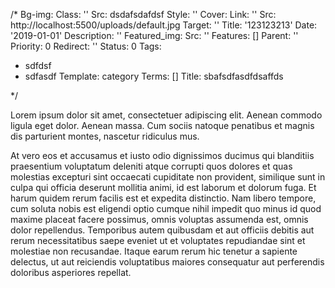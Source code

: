 /*
Bg-img:
  Class: ''
  Src: dsdafsdafdsf
  Style: ''
Cover:
  Link: ''
  Src: http://localhost:5500/uploads/default.jpg
  Target: ''
  Title: '123123213'
Date: '2019-01-01'
Description: ''
Featured_img:
  Src: ''
Features: []
Parent: ''
Priority: 0
Redirect: ''
Status: 0
Tags:
- sdfdsf
- sdfasdf
Template: category
Terms: []
Title: sbafsdfasdfdsaffds

*/





<p>Lorem ipsum dolor sit amet, consectetuer adipiscing elit. Aenean commodo  ligula eget dolor. Aenean massa. Cum sociis natoque penatibus et magnis   dis parturient montes, nascetur ridiculus mus.</p>
<p>At vero eos et accusamus et iusto odio dignissimos ducimus qui blanditiis praesentium voluptatum deleniti atque corrupti quos dolores et quas molestias excepturi sint occaecati cupiditate non provident, similique sunt in culpa qui officia deserunt mollitia animi, id est laborum et dolorum fuga. Et harum quidem rerum facilis est et expedita distinctio. Nam libero tempore, cum soluta nobis est eligendi optio cumque nihil impedit quo minus id quod maxime placeat facere possimus, omnis voluptas assumenda est, omnis dolor repellendus. Temporibus autem quibusdam et aut officiis debitis aut rerum necessitatibus saepe eveniet ut et voluptates repudiandae sint et molestiae non recusandae. Itaque earum rerum hic tenetur a sapiente delectus, ut aut reiciendis voluptatibus maiores consequatur aut perferendis doloribus asperiores repellat.</p>